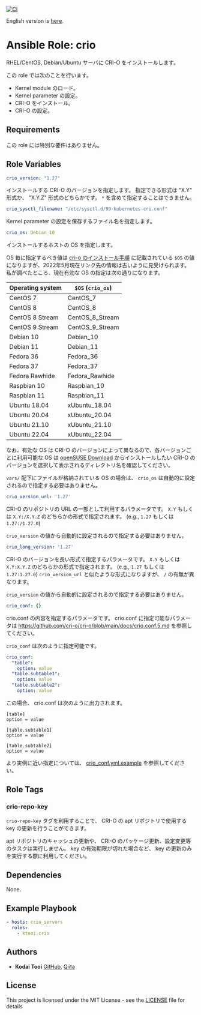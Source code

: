 [![CI](https://github.com/ktooi/ansible-role-crio/workflows/CI/badge.svg)](https://github.com/ktooi/ansible-role-crio/actions?query=workflow%3ACI+branch%3Amain)

English version is [here](README.md).

# Ansible Role: crio

RHEL/CentOS, Debian/Ubuntu サーバに CRI-O をインストールします。

この role では次のことを行います。

* Kernel module のロード。
* Kernel parameter の設定。
* CRI-O をインストール。
* CRI-O の設定。

## Requirements

この role には特別な要件はありません。

## Role Variables

```yaml
crio_version: "1.27"
```

インストールする CRI-O のバージョンを指定します。
指定できる形式は "X.Y" 形式か、 "X.Y.Z" 形式のどちらかです。
`*` を含めて指定することはできません。

```yaml
crio_sysctl_filename: "/etc/sysctl.d/99-kubernetes-cri.conf"
```

Kernel parameter の設定を保存するファイル名を指定します。

```yaml
crio_os: Debian_10
```

インストールするホストの OS を指定します。

OS 毎に指定するべき値は [cri-o のインストール手順](https://cri-o.io/) に記載されている `$OS` の値になりますが、2022年5月現在リンク先の情報は古いように見受けられます。
私が調べたところ、現在有効な OS の指定は次の通りになります。

|Operating system|`$OS` (`crio_os`)|
|---|---|
|CentOS 7|CentOS_7|
|CentOS 8|CentOS_8|
|CentOS 8 Stream|CentOS_8_Stream|
|CentOS 9 Stream|CentOS_9_Stream|
|Debian 10|Debian_10|
|Debian 11|Debian_11|
|Fedora 36|Fedora_36|
|Fedora 37|Fedora_37|
|Fedora Rawhide|Fedora_Rawhide|
|Raspbian 10|Raspbian_10|
|Raspbian 11|Raspbian_11|
|Ubuntu 18.04|xUbuntu_18.04|
|Ubuntu 20.04|xUbuntu_20.04|
|Ubuntu 21.10|xUbuntu_21.10|
|Ubuntu 22.04|xUbuntu_22.04|

なお、有効な OS は CRI-O のバージョンによって異なるので、各バージョンごとに利用可能な OS は [openSUSE Download](https://download.opensuse.org/repositories/devel:/kubic:/libcontainers:/stable:/cri-o:/) からインストールしたい CRI-O のバージョンを選択して表示されるディレクトリ名を確認してください。

`vars/` 配下にファイルが格納されている OS の場合は、 `crio_os` は自動的に設定されるので指定する必要はありません。

```yaml
crio_version_url: '1.27'
```

CRI-O のリポジトリの URL の一部として利用するパラメータです。
`X.Y` もしくは `X.Y:/X.Y.Z` のどちらかの形式で指定されます。 (e.g., `1.27` もしくは `1.27:/1.27.0`)

`crio_version` の値から自動的に設定されるので指定する必要はありません。

```yaml
crio_long_version: '1.27'
```

CRI-O のバージョンを長い形式で指定するパラメータです。
`X.Y` もしくは `X.Y:X.Y.Z` のどちらかの形式で指定されます。 (e.g., `1.27` もしくは `1.27:1.27.0`)
`crio_version_url` と似たような形式になりますが、 `/` の有無が異なります。

`crio_version` の値から自動的に設定されるので指定する必要はありません。

```yaml
crio_conf: {}
```

crio.conf の内容を指定するパラメータです。
crio.conf に指定可能なパラメータは https://github.com/cri-o/cri-o/blob/main/docs/crio.conf.5.md を参照してください。

`crio_conf` は次のように指定可能です。

```yaml
crio_conf:
  "table":
    option: value
  "table.subtable1":
    option: value
  "table.subtable2":
    option: value
```

この場合、 crio.conf は次のように出力されます。

```
[table]
option = value

[table.subtable1]
option = value

[table.subtable2]
option = value

```

より実例に近い指定については、 [crio_conf.yml.example](./defaults/crio_conf.yml.example) を参照してください。

## Role Tags

### crio-repo-key

`crio-repo-key` タグを利用することで、 CRI-O の apt リポジトリで使用する key の更新を行うことができます。

apt リポジトリのキャッシュの更新や、 CRI-O のパッケージ更新、設定変更等のタスクは実行しません。 key の有効期限が切れた場合など、 key の更新のみを実行する際に利用してください。

## Dependencies

None.

## Example Playbook

```yaml
- hosts: crio_servers
  roles:
    - ktooi.crio
```

## Authors

* **Kodai Tooi** [GitHub](https://github.com/ktooi), [Qiita](https://qiita.com/ktooi)

## License

This project is licensed under the MIT License - see the [LICENSE](LICENSE) file for details
